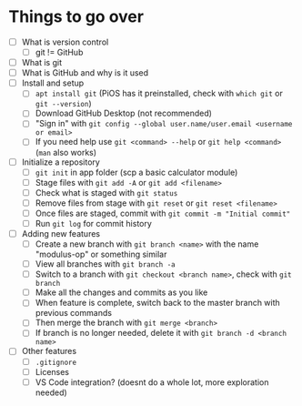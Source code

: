 # Things to go over

- [ ] What is version control
  - [ ] git != GitHub
- [ ] What is git
- [ ] What is GitHub and why is it used
- [ ] Install and setup
  - [ ] `apt install git` (PiOS has it preinstalled, check with `which git` or `git --version`)
  - [ ] Download GitHub Desktop (not recommended)
  - [ ] "Sign in" with `git config --global user.name/user.email <username or email>`
  - [ ] If you need help use `git <command> --help` or `git help <command>` (`man` also works)
- [ ] Initialize a repository
  - [ ] `git init` in app folder (scp a basic calculator module)
  - [ ] Stage files with `git add -A` or `git add <filename>`
  - [ ] Check what is staged with `git status`
  - [ ] Remove files from stage with `git reset` or `git reset <filename>`
  - [ ] Once files are staged, commit with `git commit -m "Initial commit"`
  - [ ] Run `git log` for commit history
- [ ] Adding new features
  - [ ] Create a new branch with `git branch <name>` with the name "modulus-op" or something similar
  - [ ] View all branches with `git branch -a`
  - [ ] Switch to a branch with `git checkout <branch name>`, check with `git branch`
  - [ ] Make all the changes and commits as you like
  - [ ] When feature is complete, switch back to the master branch with previous commands
  - [ ] Then merge the branch with `git merge <branch>`
  - [ ] If branch is no longer needed, delete it with `git branch -d <branch name>`
- [ ] Other features
  - [ ] `.gitignore`
  - [ ] Licenses
  - [ ] VS Code integration? (doesnt do a whole lot, more exploration needed)
